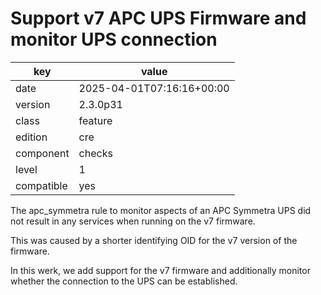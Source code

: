 [//]: # (werk v2)
# Support v7 APC UPS Firmware and monitor UPS connection

key        | value
---------- | ---
date       | 2025-04-01T07:16:16+00:00
version    | 2.3.0p31
class      | feature
edition    | cre
component  | checks
level      | 1
compatible | yes

The apc_symmetra rule to monitor aspects of an APC Symmetra UPS 
did not result in any services when running on the v7 firmware.

This was caused by a shorter identifying OID for the v7 version of the firmware.

In this werk, we add support for the v7 firmware and additionally
monitor whether the connection to the UPS can be established.


